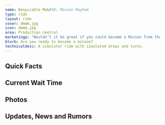 ```yaml
---
name: Despicable Me&#58; Minion Mayhem
type: ride
layout: ride
cover: dmmm.jpg
icon: dmmm.jpg
area: Production Central
marketingp: "Wouldn’t it be great if you could become a Minion from the Despicable Me movies? Well now you can! Despicable Me: Minion Mayhem, will transform a whole theater full of lucky recruits into Minions. But before you can complete your Minion-ization, you must pass the standard minion test. Try your luck at Despicable Me: Minion Mayhem."
blurb: Are you ready to become a minion?
technicaldesc: A simulator ride with simulated drops and turns.
---
```


<div class="row">
    <div class="col-md-8">
        <h2>Quick Facts</h2>
    </div>
    <div class="col-md-4">
        <h2>Current Wait Time</h2>
    </div>
</div>
<div class="row">
    <div class="col-md-12">
        <h2>Photos</h2>
    </div>
</div>
<div class="row">
    <div class="col-md-12">
        <h2>Updates, News and Rumors</h2>
    </div>
</div>